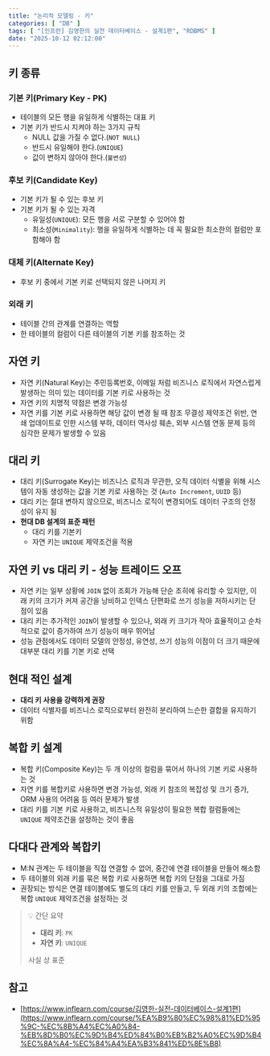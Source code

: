 ```yaml
---
title: "논리적 모델링 - 키"
categories: [ "DB" ]
tags: [ "[인프런] 김영한의 실전 데이터베이스 - 설계1편", "RDBMS" ]
date: "2025-10-12 02:12:00"
---
```


## 키 종류

### 기본 키(Primary Key - PK)

- 테이블의 모든 행을 유일하게 식별하는 대표 키
- 기본 키가 반드시 지켜야 하는 3가지 규칙
  - NULL 값을 가질 수 없다.(`NOT NULL`)
  - 반드시 유일해야 한다.(`UNIQUE`)
  - 값이 변하지 않아야 한다.(`불변성`)

### 후보 키(Candidate Key)

- 기본 키가 될 수 있는 후보 키
- 기본 키가 될 수 있는 자격
  - 유일성(`UNIQUE`): 모든 행을 서로 구분할 수 있어야 함
  - 최소성(`Minimality`): 행을 유일하게 식별하는 데 꼭 필요한 최소한의 컬럼만 포함해야 함

### 대체 키(Alternate Key)

- 후보 키 중에서 기본 키로 선택되지 않은 나머지 키

### 외래 키

- 테이블 간의 관계를 연결하는 역할
- 한 테이블의 컬럼이 다른 테이블의 기본 키를 참조하는 것

## 자연 키

- 자연 키(Natural Key)는 주민등록번호, 이메일 처럼 비즈니스 로직에서 자연스럽게 발생하는 의미 있는 데이터를 기본 키로 사용하는 것
- 자연 키의 치명적 약점은 변경 가능성
- 자연 키를 기본 키로 사용하면 해당 값이 변경 될 때 참조 무결성 제약조건 위반, 연쇄 업데이트로 인한 시스템 부하, 데이터 역사성 훼손, 외부 시스템 연동 문제 등의 심각한 문제가 발생할 수 있음

## 대리 키

- 대리 키(Surrogate Key)는 비즈니스 로직과 무관한, 오직 데이터 식별을 위해 시스템이 자동 생성하는 값을 기본 키로 사용하는 것 (`Auto Increment`, `UUID` 등)
- 대리 키는 절대 변하지 않으므로, 비즈니스 로직이 변경되어도 데이터 구조의 안정성이 유지 됨
- **현대 DB 설계의 표준 패턴**
  - 대리 키를 기본키
  - 자연 키는 `UNIQUE` 제약조건을 적용

## 자연 키 vs 대리 키 - 성능 트레이드 오프

- 자연 키는 일부 상황에 `JOIN` 없이 조회가 가능해 단순 조히에 유리할 수 있지만, 이래 키의 크기가 커져 공간을 낭비하고 인덱스 단편화로 쓰기 성능을 저하시키는 단점이 있음
- 대리 키는 추가적인 `JOIN`이 발생할 수 있으나, 외래 키 크기가 작아 효율적이고 순차적으로 값이 증가하여 쓰기 성능이 매우 뛰어남
- 성능 관점에서도 데이터 모델의 안정성, 유연성, 쓰기 성능의 이점이 더 크기 때문에 대부분 대리 키를 기본 키로 선택

## 현대 적인 설계

- **대리 키 사용을 강력하게 권장**
- 데이터 식별자를 비즈니스 로직으로부터 완전히 분리하여 느슨한 결합을 유지하기 위함

## 복합 키 설계

- 복합 키(Composite Key)는 두 개 이상의 컬럼을 묶어서 하나의 기본 키로 사용하는 것
- 자연 키를 복합키로 사용하면 변경 가능성, 외래 키 참조의 복잡성 및 크기 증가, ORM 사용의 어려움 등 여러 문제가 발생
- 대리 키를 기본 키로 사용하고, 비즈니스적 유일성이 필요한 복합 컬럼들에는 `UNIQUE` 제약조건을 설정하는 것이 좋음

## 다대다 관계와 복합키

- M:N 관계는 두 테이블을 직접 연결할 수 없어, 중간에 연결 테이블을 만들어 해소함
- 두 테이블의 외래 키를 묶은 복합 키로 사용하면 복합 키의 단점을 그대로 가짐
- 권장되는 방식은 연결 테이블에도 별도의 대리 키를 만들고, 두 외래 키의 조합에는 복합 `UNIQUE` 제약조건을 설정하는 것

> 💡 간단 요약
>
> - **대리 키**: `PK`
> - **자연 키**: `UNIQUE`
>
> 사실 상 표준

## 참고

- [https://www.inflearn.com/course/김영한-실전-데이터베이스-설계1편](https://www.inflearn.com/course/%EA%B9%80%EC%98%81%ED%95%9C-%EC%8B%A4%EC%A0%84-%EB%8D%B0%EC%9D%B4%ED%84%B0%EB%B2%A0%EC%9D%B4%EC%8A%A4-%EC%84%A4%EA%B3%841%ED%8E%B8)
